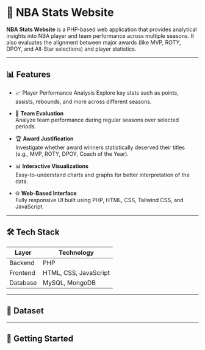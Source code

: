 # 🏀 NBA Stats Website

**NBA Stats Website** is a PHP-based web application that provides analytical insights into NBA player and team performance across multiple seasons. It also evaluates the alignment between major awards (like MVP, ROTY, DPOY, and All-Star selections) and player statistics.

---

## 📊 Features

- 📈 Player Performance Analysis
  Explore key stats such as points, assists, rebounds, and more across different seasons.

- 🏀 **Team Evaluation**  
  Analyze team performance during regular seasons over selected periods.

- 🏆 **Award Justification**  
  Investigate whether award winners statistically deserved their titles (e.g., MVP, ROTY, DPOY, Coach of the Year).

- 📊 **Interactive Visualizations**  
  Easy-to-understand charts and graphs for better interpretation of the data.

- 🌐 **Web-Based Interface**  
  Fully responsive UI built using PHP, HTML, CSS, Tailwind CSS, and JavaScript.

---

## 🛠️ Tech Stack

| Layer         | Technology         |
|---------------|--------------------|
| Backend       | PHP                |
| Frontend      | HTML, CSS, JavaScript |
| Database | MySQL, MongoDB          |

---

## 📁 Dataset

---

## 🚀 Getting Started
